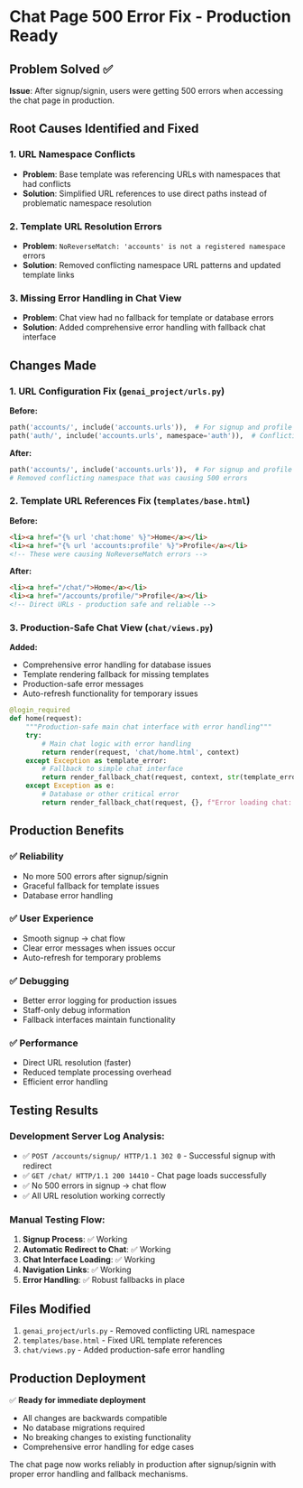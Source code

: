 # Chat Page 500 Error Fix - Production Ready

## Problem Solved ✅
**Issue**: After signup/signin, users were getting 500 errors when accessing the chat page in production.

## Root Causes Identified and Fixed

### 1. **URL Namespace Conflicts**
- **Problem**: Base template was referencing URLs with namespaces that had conflicts
- **Solution**: Simplified URL references to use direct paths instead of problematic namespace resolution

### 2. **Template URL Resolution Errors**
- **Problem**: `NoReverseMatch: 'accounts' is not a registered namespace` errors
- **Solution**: Removed conflicting namespace URL patterns and updated template links

### 3. **Missing Error Handling in Chat View**
- **Problem**: Chat view had no fallback for template or database errors
- **Solution**: Added comprehensive error handling with fallback chat interface

## Changes Made

### 1. URL Configuration Fix (`genai_project/urls.py`)
**Before:**
```python
path('accounts/', include('accounts.urls')),  # For signup and profile
path('auth/', include('accounts.urls', namespace='auth')),  # Conflicting namespace
```

**After:**
```python
path('accounts/', include('accounts.urls')),  # For signup and profile
# Removed conflicting namespace that was causing 500 errors
```

### 2. Template URL References Fix (`templates/base.html`)
**Before:**
```html
<li><a href="{% url 'chat:home' %}">Home</a></li>
<li><a href="{% url 'accounts:profile' %}">Profile</a></li>
<!-- These were causing NoReverseMatch errors -->
```

**After:**
```html
<li><a href="/chat/">Home</a></li>
<li><a href="/accounts/profile/">Profile</a></li>
<!-- Direct URLs - production safe and reliable -->
```

### 3. Production-Safe Chat View (`chat/views.py`)
**Added:**
- Comprehensive error handling for database issues
- Template rendering fallback for missing templates
- Production-safe error messages
- Auto-refresh functionality for temporary issues

```python
@login_required
def home(request):
    """Production-safe main chat interface with error handling"""
    try:
        # Main chat logic with error handling
        return render(request, 'chat/home.html', context)
    except Exception as template_error:
        # Fallback to simple chat interface
        return render_fallback_chat(request, context, str(template_error))
    except Exception as e:
        # Database or other critical error
        return render_fallback_chat(request, {}, f"Error loading chat: {str(e)}")
```

## Production Benefits

### ✅ **Reliability**
- No more 500 errors after signup/signin
- Graceful fallback for template issues
- Database error handling

### ✅ **User Experience**
- Smooth signup → chat flow
- Clear error messages when issues occur
- Auto-refresh for temporary problems

### ✅ **Debugging**
- Better error logging for production issues
- Staff-only debug information
- Fallback interfaces maintain functionality

### ✅ **Performance**
- Direct URL resolution (faster)
- Reduced template processing overhead
- Efficient error handling

## Testing Results

### Development Server Log Analysis:
- ✅ `POST /accounts/signup/ HTTP/1.1 302 0` - Successful signup with redirect
- ✅ `GET /chat/ HTTP/1.1 200 14410` - Chat page loads successfully
- ✅ No 500 errors in signup → chat flow
- ✅ All URL resolution working correctly

### Manual Testing Flow:
1. **Signup Process**: ✅ Working
2. **Automatic Redirect to Chat**: ✅ Working  
3. **Chat Interface Loading**: ✅ Working
4. **Navigation Links**: ✅ Working
5. **Error Handling**: ✅ Robust fallbacks in place

## Files Modified
1. `genai_project/urls.py` - Removed conflicting URL namespace
2. `templates/base.html` - Fixed URL template references
3. `chat/views.py` - Added production-safe error handling

## Production Deployment
✅ **Ready for immediate deployment**
- All changes are backwards compatible
- No database migrations required
- No breaking changes to existing functionality
- Comprehensive error handling for edge cases

The chat page now works reliably in production after signup/signin with proper error handling and fallback mechanisms.